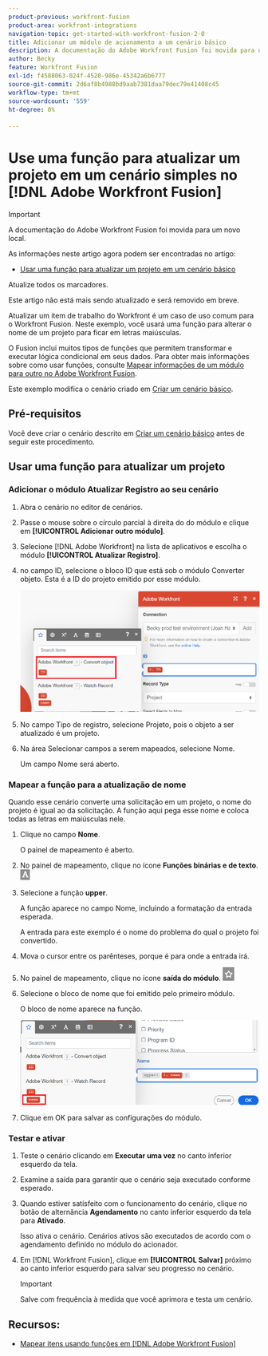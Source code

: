 ```yaml
---
product-previous: workfront-fusion
product-area: workfront-integrations
navigation-topic: get-started-with-workfront-fusion-2-0
title: Adicionar um módulo de acionamento a um cenário básico
description: A documentação do Adobe Workfront Fusion foi movida para um novo local. Este artigo foi descontinuado, mas contém um link para o novo artigo que aborda essa funcionalidade.
author: Becky
feature: Workfront Fusion
exl-id: f4588063-024f-4520-986e-45342a6b6777
source-git-commit: 2d6af8b4988bd9aab7381daa79dec79e41408c45
workflow-type: tm+mt
source-wordcount: '559'
ht-degree: 0%

---
```


# Use uma função para atualizar um projeto em um cenário simples no [!DNL Adobe Workfront Fusion]

>[!IMPORTANT]
>
>A documentação do Adobe Workfront Fusion foi movida para um novo local.
>
>As informações neste artigo agora podem ser encontradas no artigo:
>
>* [Usar uma função para atualizar um projeto em um cenário básico](https://experienceleague.adobe.com/docs/workfront-fusion/using/build-practice-scenarios/use-function-to-build-practice-scenario.html)
>
>Atualize todos os marcadores.
>
>Este artigo não está mais sendo atualizado e será removido em breve.

Atualizar um item de trabalho do Workfront é um caso de uso comum para o Workfront Fusion. Neste exemplo, você usará uma função para alterar o nome de um projeto para ficar em letras maiúsculas.

O Fusion inclui muitos tipos de funções que permitem transformar e executar lógica condicional em seus dados. Para obter mais informações sobre como usar funções, consulte [Mapear informações de um módulo para outro no Adobe Workfront Fusion](/help/quicksilver/workfront-fusion/mapping/map-information-between-modules.md).

Este exemplo modifica o cenário criado em [Criar um cenário básico](/help/quicksilver/workfront-fusion/get-started/build-practice-scenarios/create-simple-scenario.md).

## Pré-requisitos

Você deve criar o cenário descrito em [Criar um cenário básico](/help/quicksilver/workfront-fusion/get-started/build-practice-scenarios/create-simple-scenario.md) antes de seguir este procedimento.

## Usar uma função para atualizar um projeto

### Adicionar o módulo Atualizar Registro ao seu cenário

1. Abra o cenário no editor de cenários.
1. Passe o mouse sobre o círculo parcial à direita do do módulo e clique em **[!UICONTROL Adicionar outro módulo]**.
1. Selecione [!DNL Adobe Workfront] na lista de aplicativos e escolha o módulo **[!UICONTROL Atualizar Registro]**.
1. no campo ID, selecione o bloco ID que está sob o módulo Converter objeto. Esta é a ID do projeto emitido por esse módulo.

   ![ID do objeto Convert](assets/id-convert-object.png)

1. No campo Tipo de registro, selecione Projeto, pois o objeto a ser atualizado é um projeto.
1. Na área Selecionar campos a serem mapeados, selecione Nome.

   Um campo Nome será aberto.

### Mapear a função para a atualização de nome

Quando esse cenário converte uma solicitação em um projeto, o nome do projeto é igual ao da solicitação. A função aqui pega esse nome e coloca todas as letras em maiúsculas nele.

1. Clique no campo **Nome**.

   O painel de mapeamento é aberto.
1. No painel de mapeamento, clique no ícone **Funções binárias e de texto**. ![Ícone de funções de texto](/help/quicksilver/workfront-fusion/functions/assets/toolbar-icon-text&binary-functions.png)
1. Selecione a função **upper**.

   A função aparece no campo Nome, incluindo a formatação da entrada esperada.

   A entrada para este exemplo é o nome do problema do qual o projeto foi convertido.

1. Mova o cursor entre os parênteses, porque é para onde a entrada irá.
1. No painel de mapeamento, clique no ícone **saída do módulo**. ![Ícone de saída do módulo](/help/quicksilver/workfront-fusion/functions/assets/toolbar-icon-functions-you-map-from-other-modules.png)
1. Selecione o bloco de nome que foi emitido pelo primeiro módulo.

   O bloco de nome aparece na função.

   ![Bloco de nome na função](assets/map-name.png)

1. Clique em OK para salvar as configurações do módulo.

### Testar e ativar

1. Teste o cenário clicando em **Executar uma vez** no canto inferior esquerdo da tela.
1. Examine a saída para garantir que o cenário seja executado conforme esperado.
1. Quando estiver satisfeito com o funcionamento do cenário, clique no botão de alternância **Agendamento** no canto inferior esquerdo da tela para **Ativado**.

   Isso ativa o cenário. Cenários ativos são executados de acordo com o agendamento definido no módulo do acionador.
1. Em [!DNL Workfront Fusion], clique em **[!UICONTROL Salvar]** próximo ao canto inferior esquerdo para salvar seu progresso no cenário.

   >[!IMPORTANT]
   >
   >Salve com frequência à medida que você aprimora e testa um cenário.

## Recursos:

* [Mapear itens usando funções em  [!DNL Adobe Workfront Fusion]](/help/quicksilver/workfront-fusion/mapping/map-information-between-modules.md)
